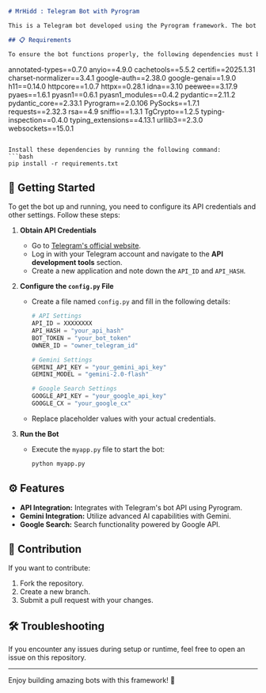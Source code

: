 ```markdown
# MrHidd : Telegram Bot with Pyrogram

This is a Telegram bot developed using the Pyrogram framework. The bot is designed to handle various functionalities and requires specific dependencies and configurations to operate.

## 📋 Requirements

To ensure the bot functions properly, the following dependencies must be installed:

```
annotated-types==0.7.0
anyio==4.9.0
cachetools==5.5.2
certifi==2025.1.31
charset-normalizer==3.4.1
google-auth==2.38.0
google-genai==1.9.0
h11==0.14.0
httpcore==1.0.7
httpx==0.28.1
idna==3.10
peewee==3.17.9
pyaes==1.6.1
pyasn1==0.6.1
pyasn1_modules==0.4.2
pydantic==2.11.2
pydantic_core==2.33.1
Pyrogram==2.0.106
PySocks==1.7.1
requests==2.32.3
rsa==4.9
sniffio==1.3.1
TgCrypto==1.2.5
typing-inspection==0.4.0
typing_extensions==4.13.1
urllib3==2.3.0
websockets==15.0.1
```

Install these dependencies by running the following command:
```bash
pip install -r requirements.txt
```

## 🔑 Getting Started

To get the bot up and running, you need to configure its API credentials and other settings. Follow these steps:

1. **Obtain API Credentials**
   - Go to [Telegram's official website](https://my.telegram.org/auth).
   - Log in with your Telegram account and navigate to the **API development tools** section.
   - Create a new application and note down the `API_ID` and `API_HASH`.

2. **Configure the `config.py` File**
   - Create a file named `config.py` and fill in the following details:
     ```python
     # API Settings
     API_ID = XXXXXXXX
     API_HASH = "your_api_hash"
     BOT_TOKEN = "your_bot_token"
     OWNER_ID = "owner_telegram_id"

     # Gemini Settings
     GEMINI_API_KEY = "your_gemini_api_key"
     GEMINI_MODEL = "gemini-2.0-flash"

     # Google Search Settings
     GOOGLE_API_KEY = "your_google_api_key"
     GOOGLE_CX = "your_google_cx"
     ```

   - Replace placeholder values with your actual credentials.

3. **Run the Bot**
   - Execute the `myapp.py` file to start the bot:
     ```bash
     python myapp.py
     ```

## ⚙️ Features

- **API Integration:** Integrates with Telegram's bot API using Pyrogram.
- **Gemini Integration:** Utilize advanced AI capabilities with Gemini.
- **Google Search:** Search functionality powered by Google API.

## 🤝 Contribution

If you want to contribute:
1. Fork the repository.
2. Create a new branch.
3. Submit a pull request with your changes.

## 🛠️ Troubleshooting

If you encounter any issues during setup or runtime, feel free to open an issue on this repository.

---

Enjoy building amazing bots with this framework! 🚀
```

